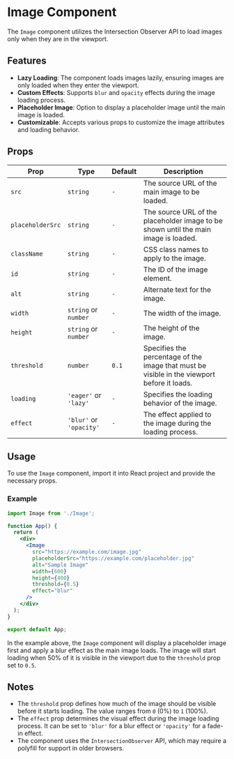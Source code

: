 # Image Component

The `Image` component utilizes the Intersection Observer API to load images only when they are in the viewport.

## Features

- **Lazy Loading**: The component loads images lazily, ensuring images are only loaded when they enter the viewport.
- **Custom Effects**: Supports `blur` and `opacity` effects during the image loading process.
- **Placeholder Image**: Option to display a placeholder image until the main image is loaded.
- **Customizable**: Accepts various props to customize the image attributes and loading behavior.

## Props

| Prop            | Type                     | Default | Description                                                                                 |
|-----------------|--------------------------|---------|---------------------------------------------------------------------------------------------|
| `src`           | `string`                 | `-`     | The source URL of the main image to be loaded.                                              |
| `placeholderSrc`| `string`                 | `-`     | The source URL of the placeholder image to be shown until the main image is loaded.         |
| `className`     | `string`                 | `-`     | CSS class names to apply to the image.                                                      |
| `id`            | `string`                 | `-`     | The ID of the image element.                                                                |
| `alt`           | `string`                 | `-`     | Alternate text for the image.                                                               |
| `width`         | `string` or `number`     | `-`     | The width of the image.                                                                     |
| `height`        | `string` or `number`     | `-`     | The height of the image.                                                                    |
| `threshold`     | `number`                 | `0.1`   | Specifies the percentage of the image that must be visible in the viewport before it loads. |
| `loading`       | `'eager'` or `'lazy'`    | `-`     | Specifies the loading behavior of the image.                                                |
| `effect`        | `'blur'` or `'opacity'`  | `-`     | The effect applied to the image during the loading process.                                 |

## Usage

To use the `Image` component, import it into React project and provide the necessary props.

### Example

```jsx
import Image from './Image';

function App() {
  return (
    <div>
      <Image 
        src="https://example.com/image.jpg"
        placeholderSrc="https://example.com/placeholder.jpg"
        alt="Sample Image"
        width={600}
        height={400}
        threshold={0.5}
        effect="blur"
      />
    </div>
  );
}

export default App;
```

In the example above, the `Image` component will display a placeholder image first and apply a blur effect as the main image loads. The image will start loading when 50% of it is visible in the viewport due to the `threshold` prop set to `0.5`.

## Notes

- The `threshold` prop defines how much of the image should be visible before it starts loading. The value ranges from `0` (0%) to `1` (100%).
- The `effect` prop determines the visual effect during the image loading process. It can be set to `'blur'` for a blur effect or `'opacity'` for a fade-in effect.
- The component uses the `IntersectionObserver` API, which may require a polyfill for support in older browsers.